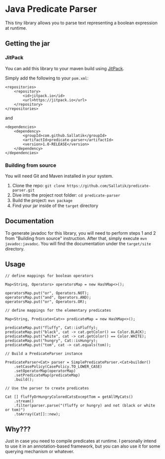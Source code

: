 # Java Predicate Parser

This tiny library allows you to parse text representing a boolean expression at runtime.

## Getting the jar

### JitPack

You can add this library to your maven build using [JitPack](https://jitpack.io/).

Simply add the following to your `pom.xml`:

```
<repositories>
	<repository>
		<id>jitpack.io</id>
		<url>https://jitpack.io</url>
	</repository>
</repositories>
```
and
```
<dependencies>
	<dependency>
		<groupId>com.github.Sallatik</groupId>
		<artifactId>predicate-parser</artifactId>
		<version>1.0-RELEASE</version>
	</dependency>
</dependencies>
```

### Building from source

You will need Git and Maven installed in your system.

1. Clone the repo: `git clone https://github.com/Sallatik/predicate-parser.git`
2. Dive into the project root folder: `cd predicate-parser`
3. Build the project: `mvn package`
4. Find your jar inside of the `target` directory

## Documentation

To generate javadoc for this library, you will need to perform steps 1 and 2 from "Building from source" instruction.
After that, simply execute `mvn javadoc:javadoc`. You will find the documentation under the `target/site` directory.

## Usage

```
// define mappings for boolean operators

Map<String, Operators> operatorsMap = new HashMap<>();

operatorsMap.put("or", Operators.NOT);
operatorsMap.put("and", Operators.AND);
operatorsMap.put("or", Operators.OR);

// define mappings for the elementary predicates

Map<String, Predicate<Cat>> predicateMap = new HashMap<>();

predicateMap.put("fluffy", Cat::isFluffy);
predicateMap.put("black", cat -> cat.getColor() == Color.BLACK);
predicateMap.put("white", cat -> cat.getColor() == Color.WHITE);
predicateMap.put("hungry", Cat::isHungry);
predicateMap.put("tom", cat -> cat.equals(tom));

// Build a PredicateParser instance

PredicateParser<Cat> parser = SimplePredicateParser.<Cat>builder()
	.setCasePolicy(CasePolicy.TO_LOWER_CASE)
	.setOperatorMap(operatorMap)
	.setPredicateMap(predicateMap)
	.build();

// Use the parser to create predicates

Cat [] fluffyOrHungryColoredCatsExceptTom = getAllMyCats()
	.stream()
	.filter(parser.parse("(fluffy or hungry) and not (black or white or tom)")
	.toArray(Cat[]::new);
```
## Why???

Just in case you need to compile predicates at runtime.
I personally intend to use it in an annotation-based framework, but you can also use it for some querying mechanism or whatever.
